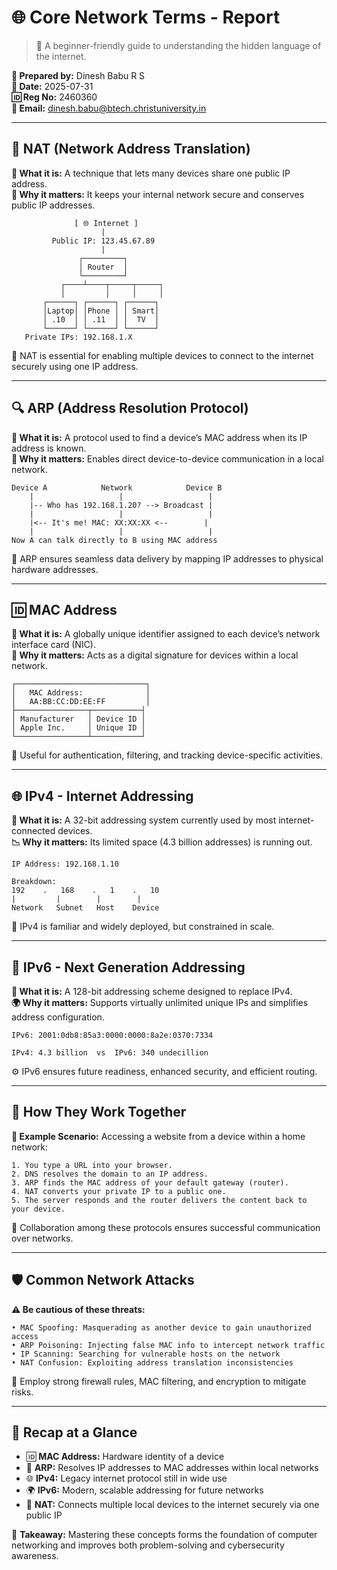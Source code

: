# 🌐 Core Network Terms - Report

> 💼 A beginner-friendly guide to understanding the hidden language of the internet.

**👤 Prepared by:** Dinesh Babu R S  \
**📅 Date:** 2025-07-31  \
**🆔 Reg No:** 2460360  \
**📧 Email:** [dinesh.babu@btech.christuniversity.in](mailto\:dinesh.babu@btech.christuniversity.in)

---

## 🧭 NAT (Network Address Translation)

**📘 What it is:** A technique that lets many devices share one public IP address.\
**🔐 Why it matters:** It keeps your internal network secure and conserves public IP addresses.

```
              [ 🌐 Internet ]
                    |
         Public IP: 123.45.67.89
                    |
               ┌─────────┐
               │ Router  │
               └─────────┘
           ┌────┴────┬─────┬─────┐
           │         │     │     │
       ┌──────┐ ┌──────┐ ┌──────┐
       │Laptop│ │Phone │ │ Smart│
       │ .10  │ │ .11  │ │  TV  │
       └──────┘ └──────┘ └──────┘
   Private IPs: 192.168.1.X
```

📶 NAT is essential for enabling multiple devices to connect to the internet securely using one IP address.

---

## 🔍 ARP (Address Resolution Protocol)

**📘 What it is:** A protocol used to find a device’s MAC address when its IP address is known.\
**🔄 Why it matters:** Enables direct device-to-device communication in a local network.

```
Device A            Network            Device B
    |                   |                   |
    |-- Who has 192.168.1.20? --> Broadcast |
    |                   |                   |
    |<-- It's me! MAC: XX:XX:XX <--        |
    |                   |                   |
Now A can talk directly to B using MAC address
```

📡 ARP ensures seamless data delivery by mapping IP addresses to physical hardware addresses.

---

## 🆔 MAC Address

**📘 What it is:** A globally unique identifier assigned to each device’s network interface card (NIC).\
**🎯 Why it matters:** Acts as a digital signature for devices within a local network.

```
┌─────────────────────────────┐
│   MAC Address:              │
│   AA:BB:CC:DD:EE:FF         │
├────────────────┬───────────┤
│ Manufacturer   │ Device ID │
│ Apple Inc.     │ Unique ID │
└────────────────┴───────────┘
```

🔎 Useful for authentication, filtering, and tracking device-specific activities.

---

## 🌐 IPv4 - Internet Addressing

**📘 What it is:** A 32-bit addressing system currently used by most internet-connected devices.\
**📉 Why it matters:** Its limited space (4.3 billion addresses) is running out.

```
IP Address: 192.168.1.10

Breakdown:
192    .   168    .   1    .   10
|         |        |        |
Network   Subnet   Host    Device
```

🔢 IPv4 is familiar and widely deployed, but constrained in scale.

---

## 🚀 IPv6 - Next Generation Addressing

**📘 What it is:** A 128-bit addressing scheme designed to replace IPv4.\
**🌍 Why it matters:** Supports virtually unlimited unique IPs and simplifies address configuration.

```
IPv6: 2001:0db8:85a3:0000:0000:8a2e:0370:7334

IPv4: 4.3 billion  vs  IPv6: 340 undecillion
```

⚙️ IPv6 ensures future readiness, enhanced security, and efficient routing.

---

## 🔄 How They Work Together

**📘 Example Scenario:** Accessing a website from a device within a home network:

```
1. You type a URL into your browser.
2. DNS resolves the domain to an IP address.
3. ARP finds the MAC address of your default gateway (router).
4. NAT converts your private IP to a public one.
5. The server responds and the router delivers the content back to your device.
```

🔁 Collaboration among these protocols ensures successful communication over networks.

---

## 🛡️ Common Network Attacks

**⚠️ Be cautious of these threats:**

```
• MAC Spoofing: Masquerading as another device to gain unauthorized access
• ARP Poisoning: Injecting false MAC info to intercept network traffic
• IP Scanning: Searching for vulnerable hosts on the network
• NAT Confusion: Exploiting address translation inconsistencies
```

🧱 Employ strong firewall rules, MAC filtering, and encryption to mitigate risks.

---

## 📌 Recap at a Glance

- 🆔 **MAC Address:** Hardware identity of a device
- 📡 **ARP:** Resolves IP addresses to MAC addresses within local networks
- 🌐 **IPv4:** Legacy internet protocol still in wide use
- 🌍 **IPv6:** Modern, scalable addressing for future networks
- 🔁 **NAT:** Connects multiple local devices to the internet securely via one public IP

📖 **Takeaway:** Mastering these concepts forms the foundation of computer networking and improves both problem-solving and cybersecurity awareness.

